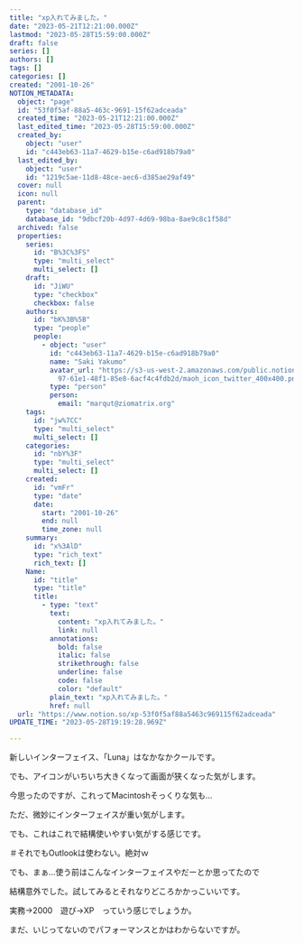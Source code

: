 ```yaml
---
title: "xp入れてみました。"
date: "2023-05-21T12:21:00.000Z"
lastmod: "2023-05-28T15:59:00.000Z"
draft: false
series: []
authors: []
tags: []
categories: []
created: "2001-10-26"
NOTION_METADATA:
  object: "page"
  id: "53f0f5af-88a5-463c-9691-15f62adceada"
  created_time: "2023-05-21T12:21:00.000Z"
  last_edited_time: "2023-05-28T15:59:00.000Z"
  created_by:
    object: "user"
    id: "c443eb63-11a7-4629-b15e-c6ad918b79a0"
  last_edited_by:
    object: "user"
    id: "1219c5ae-11d8-48ce-aec6-d385ae29af49"
  cover: null
  icon: null
  parent:
    type: "database_id"
    database_id: "9dbcf20b-4d97-4d69-98ba-8ae9c8c1f58d"
  archived: false
  properties:
    series:
      id: "B%3C%3FS"
      type: "multi_select"
      multi_select: []
    draft:
      id: "JiWU"
      type: "checkbox"
      checkbox: false
    authors:
      id: "bK%3B%5B"
      type: "people"
      people:
        - object: "user"
          id: "c443eb63-11a7-4629-b15e-c6ad918b79a0"
          name: "Saki Yakumo"
          avatar_url: "https://s3-us-west-2.amazonaws.com/public.notion-static.com/3ad1c4\
            97-61e1-48f1-85e8-6acf4c4fdb2d/maoh_icon_twitter_400x400.png"
          type: "person"
          person:
            email: "marqut@ziomatrix.org"
    tags:
      id: "jw%7CC"
      type: "multi_select"
      multi_select: []
    categories:
      id: "nbY%3F"
      type: "multi_select"
      multi_select: []
    created:
      id: "vmFr"
      type: "date"
      date:
        start: "2001-10-26"
        end: null
        time_zone: null
    summary:
      id: "x%3AlD"
      type: "rich_text"
      rich_text: []
    Name:
      id: "title"
      type: "title"
      title:
        - type: "text"
          text:
            content: "xp入れてみました。"
            link: null
          annotations:
            bold: false
            italic: false
            strikethrough: false
            underline: false
            code: false
            color: "default"
          plain_text: "xp入れてみました。"
          href: null
  url: "https://www.notion.so/xp-53f0f5af88a5463c969115f62adceada"
UPDATE_TIME: "2023-05-28T19:19:28.969Z"

---
```

<link rel="stylesheet" href="https://cdn.jsdelivr.net/npm/katex@0.16.2/dist/katex.min.css" integrity="sha384-bYdxxUwYipFNohQlHt0bjN/LCpueqWz13HufFEV1SUatKs1cm4L6fFgCi1jT643X" crossorigin="anonymous">


新しいインターフェイス、「Luna」はなかなかクールです。


でも、アイコンがいちいち大きくなって画面が狭くなった気がします。


今思ったのですが、これってMacintoshそっくりな気も…


ただ、微妙にインターフェイスが重い気がします。


でも、これはこれで結構使いやすい気がする感じです。


＃それでもOutlookは使わない。絶対ｗ


でも、まぁ…使う前はこんなインターフェイスやだーとか思ってたので


結構意外でした。試してみるとそれなりどころかかっこいいです。


実務→2000　遊び→XP　っていう感じでしょうか。


まだ、いじってないのでパフォーマンスとかはわからないですが。


